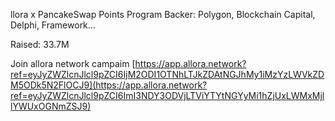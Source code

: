 llora x PancakeSwap Points Program
Backer: Polygon, Blockchain Capital, Delphi, Framework...

Raised: 33.7M

Join allora network campaim
[https://app.allora.network?ref=eyJyZWZlcnJlcl9pZCI6IjM2ODI1OTNhLTJkZDAtNGJhMy1iMzYzLWVkZDM5ODk5N2FlOCJ9](https://app.allora.network?ref=eyJyZWZlcnJlcl9pZCI6ImI3NDY3ODVjLTViYTYtNGYyMi1hZjUxLWMxMjllYWUxOGNmZSJ9)

